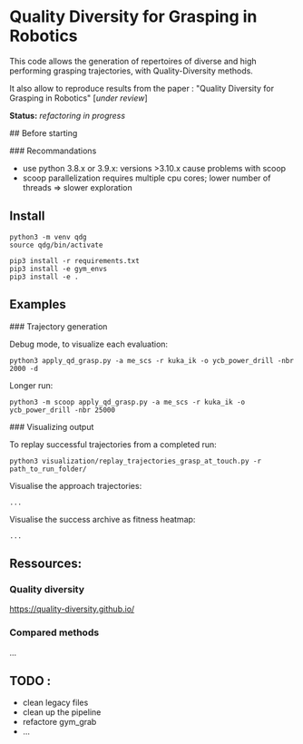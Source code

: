 # Quality Diversity for Grasping in Robotics


This code allows the generation of repertoires of diverse and high performing grasping trajectories, with Quality-Diversity methods.

It also allow to reproduce results from the paper : "Quality Diversity for Grasping in Robotics" [*under review*]

**Status:** *refactoring in progress*

## Before starting


### Recommandations
* use python 3.8.x or 3.9.x: versions >3.10.x cause problems with scoop
* scoop parallelization requires multiple cpu cores; lower number of threads => slower exploration

## Install

```
python3 -m venv qdg
source qdg/bin/activate
```
```
pip3 install -r requirements.txt
pip3 install -e gym_envs
pip3 install -e .
```

## Examples

### Trajectory generation

Debug mode, to visualize each evaluation: 
```
python3 apply_qd_grasp.py -a me_scs -r kuka_ik -o ycb_power_drill -nbr 2000 -d
```

Longer run:
```
python3 -m scoop apply_qd_grasp.py -a me_scs -r kuka_ik -o ycb_power_drill -nbr 25000
```


### Visualizing output

To replay successful trajectories from a completed run:
```
python3 visualization/replay_trajectories_grasp_at_touch.py -r path_to_run_folder/
```
Visualise the approach trajectories:
```
...
```
Visualise the success archive as fitness heatmap:
```
...
```


## Ressources: 

### Quality diversity
https://quality-diversity.github.io/

### Compared methods
...

## TODO :
* clean legacy files
* clean up the pipeline
* refactore gym_grab
* ...






